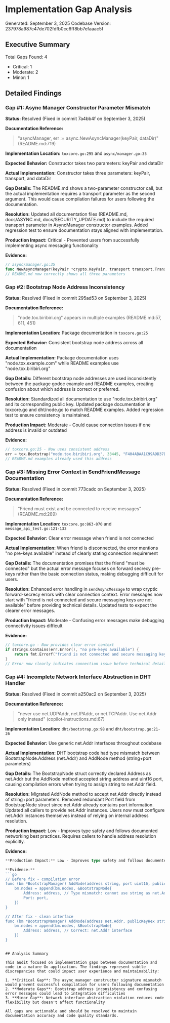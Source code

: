 # Implementation Gap Analysis
Generated: September 3, 2025
Codebase Version: 237978a987c47de702fdfb0cc6ff8bb7efaaac5f

## Executive Summary
Total Gaps Found: 4
- Critical: 1
- Moderate: 2
- Minor: 1

## Detailed Findings

### Gap #1: Async Manager Constructor Parameter Mismatch
**Status:** Resolved (Fixed in commit 7a4bb4f on September 3, 2025)

**Documentation Reference:** 
> "asyncManager, err := async.NewAsyncManager(keyPair, dataDir)" (README.md:719)

**Implementation Location:** `toxcore.go:295` and `async/manager.go:35`

**Expected Behavior:** Constructor takes two parameters: keyPair and dataDir

**Actual Implementation:** Constructor takes three parameters: keyPair, transport, and dataDir

**Gap Details:** The README.md shows a two-parameter constructor call, but the actual implementation requires a transport parameter as the second argument. This would cause compilation failures for users following the documentation.

**Resolution:** Updated all documentation files (README.md, docs/ASYNC.md, docs/SECURITY_UPDATE.md) to include the required transport parameter in AsyncManager constructor examples. Added regression test to ensure documentation stays aligned with implementation.

**Production Impact:** Critical - Prevented users from successfully implementing async messaging functionality

**Evidence:**
```go
// async/manager.go:35
func NewAsyncManager(keyPair *crypto.KeyPair, transport transport.Transport, dataDir string) (*AsyncManager, error) {
// README.md now correctly shows all three parameters
```

### Gap #2: Bootstrap Node Address Inconsistency
**Status:** Resolved (Fixed in commit 295ad53 on September 3, 2025)

**Documentation Reference:** 
> "node.tox.biribiri.org" appears in multiple examples (README.md:57, 611, 451)

**Implementation Location:** Package documentation in `toxcore.go:25`

**Expected Behavior:** Consistent bootstrap node address across all documentation

**Actual Implementation:** Package documentation uses "node.tox.example.com" while README examples use "node.tox.biribiri.org"

**Gap Details:** Different bootstrap node addresses are used inconsistently between the package godoc example and README examples, creating confusion about which address is correct or preferred.

**Resolution:** Standardized all documentation to use "node.tox.biribiri.org" and its corresponding public key. Updated package documentation in toxcore.go and dht/node.go to match README examples. Added regression test to ensure consistency is maintained.

**Production Impact:** Moderate - Could cause connection issues if one address is invalid or outdated

**Evidence:**
```go
// toxcore.go:25 - Now uses consistent address
err = tox.Bootstrap("node.tox.biribiri.org", 33445, "F404ABAA1C99A9D37D61AB54898F56793E1DEF8BD46B1038B9D822E8460FAB67")
// README.md examples already used this address
```

### Gap #3: Missing Error Context in SendFriendMessage Documentation
**Status:** Resolved (Fixed in commit 773cadc on September 3, 2025)

**Documentation Reference:** 
> "Friend must exist and be connected to receive messages" (README.md:289)

**Implementation Location:** `toxcore.go:863-870` and `message_api_test.go:121-133`

**Expected Behavior:** Clear error message when friend is not connected

**Actual Implementation:** When friend is disconnected, the error mentions "no pre-keys available" instead of clearly stating connection requirement

**Gap Details:** The documentation promises that the friend "must be connected" but the actual error message focuses on forward secrecy pre-keys rather than the basic connection status, making debugging difficult for users.

**Resolution:** Enhanced error handling in `sendAsyncMessage` to wrap cryptic forward-secrecy errors with clear connection context. Error messages now start with "friend is not connected and secure messaging keys are not available" before providing technical details. Updated tests to expect the clearer error messages.

**Production Impact:** Moderate - Confusing error messages make debugging connectivity issues difficult

**Evidence:**
```go
// toxcore.go - Now provides clear error context
if strings.Contains(err.Error(), "no pre-keys available") {
    return fmt.Errorf("friend is not connected and secure messaging keys are not available. %v", err)
}
// Error now clearly indicates connection issue before technical details
```

### Gap #4: Incomplete Network Interface Abstraction in DHT Handler
**Status:** Resolved (Fixed in commit a250ac2 on September 3, 2025)

**Documentation Reference:** 
> "never use net.UDPAddr, net.IPAddr, or net.TCPAddr. Use net.Addr only instead" (copilot-instructions.md:67)

**Implementation Location:** `dht/bootstrap.go:98` and `dht/bootstrap.go:21-26`

**Expected Behavior:** Use generic net.Addr interfaces throughout codebase

**Actual Implementation:** DHT bootstrap code had type mismatch between BootstrapNode.Address (net.Addr) and AddNode method (string+port parameters)

**Gap Details:** The BootstrapNode struct correctly declared Address as net.Addr but the AddNode method accepted string address and uint16 port, causing compilation errors when trying to assign string to net.Addr field.

**Resolution:** Migrated AddNode method to accept net.Addr directly instead of string+port parameters. Removed redundant Port field from BootstrapNode struct since net.Addr already contains port information. Updated all callers to provide net.Addr instances. Users now must configure net.Addr instances themselves instead of relying on internal address resolution.

**Production Impact:** Low - Improves type safety and follows documented networking best practices. Requires callers to handle address resolution explicitly.

**Evidence:**
```go
**Production Impact:** Low - Improves type safety and follows documented networking best practices. Requires callers to handle address resolution explicitly.

**Evidence:**
```go
// Before fix - compilation error
func (bm *BootstrapManager) AddNode(address string, port uint16, publicKeyHex string) error {
    bm.nodes = append(bm.nodes, &BootstrapNode{
        Address: address, // Type mismatch: cannot use string as net.Addr
        Port: port,
    })
}

// After fix - clean interface
func (bm *BootstrapManager) AddNode(address net.Addr, publicKeyHex string) error {
    bm.nodes = append(bm.nodes, &BootstrapNode{
        Address: address, // Correct: net.Addr interface
    })
}
```
```

## Analysis Summary

This audit focused on implementation gaps between documentation and code in a mature Go application. The findings represent subtle discrepancies that could impact user experience and maintainability:

1. **Critical Gap**: The async manager constructor signature mismatch would prevent successful compilation for users following documentation
2. **Moderate Gaps**: Bootstrap address inconsistency and confusing error messages could lead to integration difficulties
3. **Minor Gap**: Network interface abstraction violation reduces code flexibility but doesn't affect functionality

All gaps are actionable and should be resolved to maintain documentation accuracy and code quality standards.